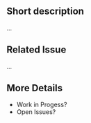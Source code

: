 Short description
-----------------

...

Related Issue
-------------

...

More Details
------------

- Work in Progess?
- Open Issues?
